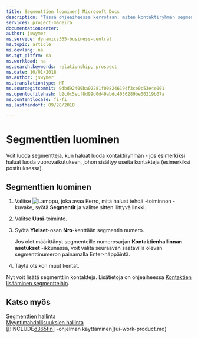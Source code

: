 ```yaml
---
title: Segmenttien luominen| Microsoft Docs
description: "Tässä ohjeaiheessa kerrotaan, miten kontaktiryhmän segmentti luodaan Business Central -sovelluksessa, jotta esimerkiksi suoramainonta voidaan kohdistaa useille kontakteille."
services: project-madeira
documentationcenter: 
author: jswymer
ms.service: dynamics365-business-central
ms.topic: article
ms.devlang: na
ms.tgt_pltfrm: na
ms.workload: na
ms.search.keywords: relationship, prospect
ms.date: 10/01/2018
ms.author: jswymer
ms.translationtype: HT
ms.sourcegitcommit: 9dbd92409ba02281f008246194f3ce0c53e4e001
ms.openlocfilehash: b2c0c5ecf8d99d0d49abdc4056289be00219b07a
ms.contentlocale: fi-fi
ms.lasthandoff: 09/28/2018

---
```

# <a name="create-segments"></a>Segmenttien luominen
Voit luoda segmenttejä, kun haluat luoda kontaktiryhmän - jos esimerkiksi haluat luoda vuorovaikutuksen, johon sisältyy useita kontakteja (esimerkiksi postituksessa).

## <a name="to-create-a-segment"></a>Segmenttien luominen
1. Valitse ![Lamppu, joka avaa Kerro, mitä haluat tehdä -toiminnon](media/ui-search/search_small.png "Kerro, mitä haluat tehdä") -kuvake, syötä **Segmentit** ja valitse sitten liittyvä linkki.
2. Valitse **Uusi**-toiminto.
3. Syötä **Yleiset**-osan **Nro**-kenttään segmentin numero.

    Jos olet määrittänyt segmenteille numerosarjan **Kontaktienhallinnan asetukset** -ikkunassa, voit valita seuraavan saatavilla olevan segmenttinumeron painamalla Enter-näppäintä.
4. Täytä otsikon muut kentät.

Nyt voit lisätä segmenttiin kontakteja. Lisätietoja on ohjeaiheessa [Kontaktien lisääminen segmentteihin](marketing-add-contact-segment.md).

## <a name="see-also"></a>Katso myös
[Segmenttien hallinta](marketing-segments.md)  
[Myyntimahdollisuuksien hallinta](marketing-manage-sales-opportunities.md)  
[[!INCLUDE[d365fin](includes/d365fin_md.md)] -ohjelman käyttäminen](ui-work-product.md)  

